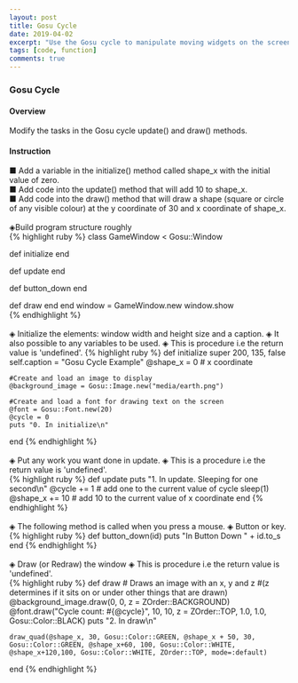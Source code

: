 ```yaml
---
layout: post
title: Gosu Cycle
date: 2019-04-02
excerpt: "Use the Gosu cycle to manipulate moving widgets on the screen."
tags: [code, function]
comments: true
---
```


### Gosu Cycle
#### Overview
Modify the tasks in the Gosu cycle update() and draw() methods.
#### Instruction
■ Add a variable in the initialize() method called shape_x with the initial value of zero.<br>
■ Add code into the update() method that will add 10 to shape_x.<br>
■ Add code into the draw() method that will draw a shape (square or circle of any visible colour) at the y coordinate of 30 and x coordinate of shape_x.<br>
<br>
◈Build program structure roughly<br>
{% highlight ruby %}
class GameWindow < Gosu::Window

  def initialize
  end
 
  def update
  end
 
  def button_down
  end
 
  def draw
  end
end
window = GameWindow.new
window.show<br>
{% endhighlight %}
<br>
<br>
◈ Initialize the elements: window width and height size and a caption.
◈ It also possible to any variables to be used.
◈ This is procedure i.e the return value is 'undefined'.
{% highlight ruby %}
 def initialize
    super 200, 135, false
    self.caption = "Gosu Cycle Example"
    @shape_x = 0 # x coordinate

    #Create and load an image to display
    @background_image = Gosu::Image.new("media/earth.png")

    #Create and load a font for drawing text on the screen
    @font = Gosu::Font.new(20)
    @cycle = 0
    puts "0. In initialize\n"
  end
  {% endhighlight %}
  <br>
  <br>
  ◈ Put any work you want done in update.
  ◈ This is a procedure i.e the return value is 'undefined'.<br>
  {% highlight ruby %}
   def update
  	puts "1. In update. Sleeping for one second\n"
    @cycle += 1 # add one to the current value of cycle
    sleep(1)
    @shape_x += 10 # add 10 to the current value of x coordinate
  end
  {% endhighlight %}
  <br>
  <br>
  ◈ The following method is called when you press a mouse.
  ◈ Button or key.<br>
  {% highlight ruby %}
   def button_down(id)
    puts "In Button Down " + id.to_s
  end
  {% endhighlight %}
  <br>
  <br>
  ◈ Draw (or Redraw) the window
  ◈ This is procedure i.e the return value is 'undefined'.<br>
  {% highlight ruby %}
  def draw
    # Draws an image with an x, y and z
    #(z determines if it sits on or under other things that are drawn)
    @background_image.draw(0, 0, z = ZOrder::BACKGROUND)
    @font.draw("Cycle count: #{@cycle}", 10, 10, z = ZOrder::TOP, 1.0, 1.0, Gosu::Color::BLACK)
    puts "2. In draw\n"

    draw_quad(@shape_x, 30, Gosu::Color::GREEN, @shape_x + 50, 30, Gosu::Color::GREEN, @shape_x+60, 100, Gosu::Color::WHITE, @shape_x+120,100, Gosu::Color::WHITE, ZOrder::TOP, mode=:default)
  end
  {% endhighlight %}
  
  

